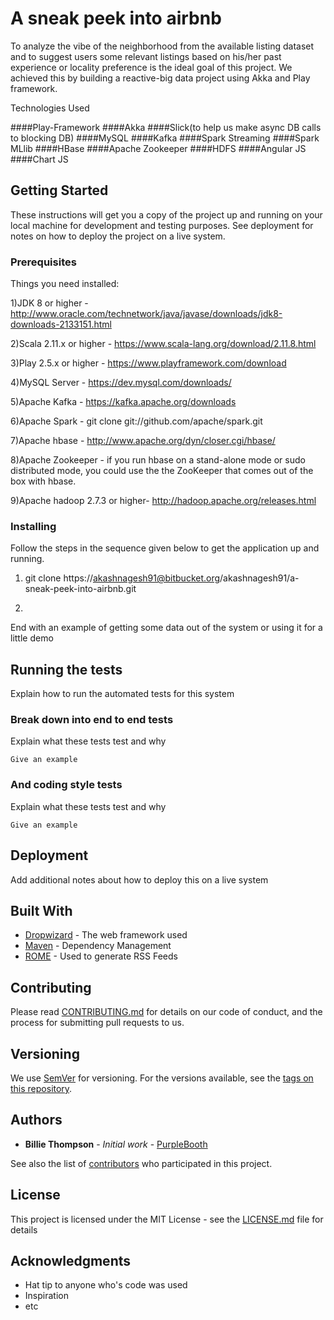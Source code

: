 # A sneak peek into airbnb

To analyze the vibe of the neighborhood from the available listing dataset and to suggest users some relevant listings based on his/her past experience or locality preference is the ideal goal of this project. We achieved this by building a reactive-big data project using Akka and Play framework.

 Technologies Used

####Play-Framework
####Akka
####Slick(to help us make async DB calls to blocking DB)
####MySQL
####Kafka
####Spark Streaming
####Spark MLlib
####HBase
####Apache Zookeeper
####HDFS
####Angular JS
####Chart JS

 
## Getting Started

These instructions will get you a copy of the project up and running on your local machine for development and testing purposes. See deployment for notes on how to deploy the project on a live system.

### Prerequisites

Things you need installed:

1)JDK 8 or higher - http://www.oracle.com/technetwork/java/javase/downloads/jdk8-downloads-2133151.html

2)Scala 2.11.x or higher - https://www.scala-lang.org/download/2.11.8.html

3)Play 2.5.x or higher - https://www.playframework.com/download

4)MySQL Server - https://dev.mysql.com/downloads/

5)Apache Kafka - https://kafka.apache.org/downloads

6)Apache Spark - git clone git://github.com/apache/spark.git

7)Apache hbase - http://www.apache.org/dyn/closer.cgi/hbase/

8)Apache Zookeeper - if you run hbase on a stand-alone mode or sudo distributed mode, you could use the the ZooKeeper that comes out  of the box with hbase.

9)Apache hadoop 2.7.3 or higher- http://hadoop.apache.org/releases.html

### Installing

Follow the steps in the sequence given below to get the application up and running.

1) git clone https://akashnagesh91@bitbucket.org/akashnagesh91/a-sneak-peek-into-airbnb.git

2)
End with an example of getting some data out of the system or using it for a little demo

## Running the tests

Explain how to run the automated tests for this system

### Break down into end to end tests

Explain what these tests test and why

```
Give an example
```

### And coding style tests

Explain what these tests test and why

```
Give an example
```

## Deployment

Add additional notes about how to deploy this on a live system

## Built With

* [Dropwizard](http://www.dropwizard.io/1.0.2/docs/) - The web framework used
* [Maven](https://maven.apache.org/) - Dependency Management
* [ROME](https://rometools.github.io/rome/) - Used to generate RSS Feeds

## Contributing

Please read [CONTRIBUTING.md](https://gist.github.com/PurpleBooth/b24679402957c63ec426) for details on our code of conduct, and the process for submitting pull requests to us.

## Versioning

We use [SemVer](http://semver.org/) for versioning. For the versions available, see the [tags on this repository](https://github.com/your/project/tags). 

## Authors

* **Billie Thompson** - *Initial work* - [PurpleBooth](https://github.com/PurpleBooth)

See also the list of [contributors](https://github.com/your/project/contributors) who participated in this project.

## License

This project is licensed under the MIT License - see the [LICENSE.md](LICENSE.md) file for details

## Acknowledgments

* Hat tip to anyone who's code was used
* Inspiration
* etc